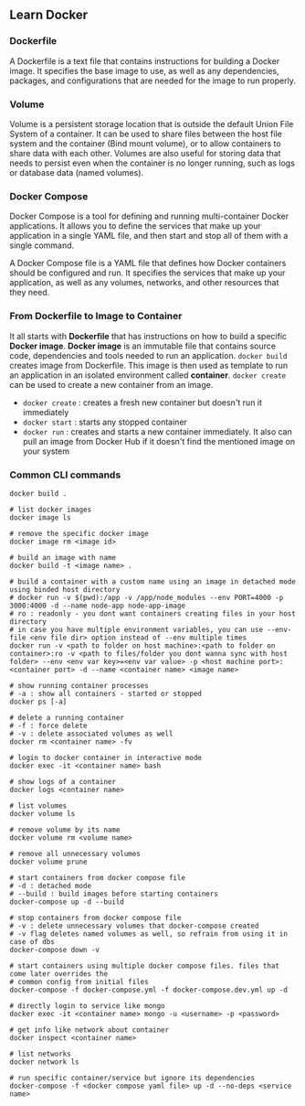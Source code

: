 ## Learn Docker

### Dockerfile

A Dockerfile is a text file that contains instructions for building a Docker image. It specifies the base image to use, as well as any dependencies, packages, and configurations that are needed for the image to run properly.

### Volume

Volume is a persistent storage location that is outside the default Union File System of a container. It can be used to share files between the host file system and the container (Bind mount volume), or to allow containers to share data with each other. Volumes are also useful for storing data that needs to persist even when the container is no longer running, such as logs or database data (named volumes).

### Docker Compose

Docker Compose is a tool for defining and running multi-container Docker applications. It allows you to define the services that make up your application in a single YAML file, and then start and stop all of them with a single command.

A Docker Compose file is a YAML file that defines how Docker containers should be configured and run. It specifies the services that make up your application, as well as any volumes, networks, and other resources that they need.

### From Dockerfile to Image to Container

It all starts with **Dockerfile** that has instructions on how to build a specific **Docker image**. **Docker image** is an immutable file that contains source code, dependencies and tools needed to run an application. `docker build` creates image from Dockerfile. This image is then used as template to run an application in an isolated environment called **container**. `docker create` can be used to create a new container from an image.

- `docker create` : creates a fresh new container but doesn't run it immediately
- `docker start` : starts any stopped container
- `docker run` : creates and starts a new container immediately. It also can pull an image from Docker Hub if it doesn't find the mentioned image on your system

### Common CLI commands

```shell
docker build .

# list docker images
docker image ls

# remove the specific docker image
docker image rm <image id>

# build an image with name
docker build -t <image name> .

# build a container with a custom name using an image in detached mode using binded host directory
# docker run -v $(pwd):/app -v /app/node_modules --env PORT=4000 -p 3000:4000 -d --name node-app node-app-image
# ro : readonly - you dont want containers creating files in your host directory
# in case you have multiple environment variables, you can use --env-file <env file dir> option instead of --env multiple times
docker run -v <path to folder on host machine>:<path to folder on container>:ro -v <path to files/folder you dont wanna sync with host folder> --env <env var key>=<env var value> -p <host machine port>:<container port> -d --name <container name> <image name>

# show running container processes
# -a : show all containers - started or stopped
docker ps [-a]

# delete a running container
# -f : force delete
# -v : delete associated volumes as well
docker rm <container name> -fv

# login to docker container in interactive mode
docker exec -it <container name> bash

# show logs of a container
docker logs <container name>

# list volumes
docker volume ls

# remove volume by its name
docker volume rm <volume name>

# remove all unnecessary volumes
docker volume prune

# start containers from docker compose file
# -d : detached mode
# --build : build images before starting containers
docker-compose up -d --build

# stop containers from docker compose file
# -v : delete unnecessary volumes that docker-compose created
# -v flag deletes named volumes as well, so refrain from using it in case of dbs
docker-compose down -v

# start containers using multiple docker compose files. files that come later overrides the
# common config from initial files
docker-compose -f docker-compose.yml -f docker-compose.dev.yml up -d

# directly login to service like mongo
docker exec -it <container name> mongo -u <username> -p <password>

# get info like network about container
docker inspect <container name>

# list networks
docker network ls

# run specific container/service but ignore its dependencies
docker-compose -f <docker compose yaml file> up -d --no-deps <service name>
```
